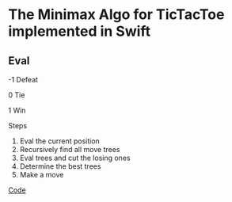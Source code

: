 # The Minimax Algo for TicTacToe implemented in Swift

## Eval

-1 Defeat

0  Tie

1  Win

Steps
1. Eval the current position
2. Recursively find all move trees
3. Eval trees and cut the losing ones
4. Determine the best trees
5. Make a move

[Code](https://github.com/TopScrech/TicTacToe-AI/blob/main/TicTacToe-Test/Minimax.playground/Contents.swift)
